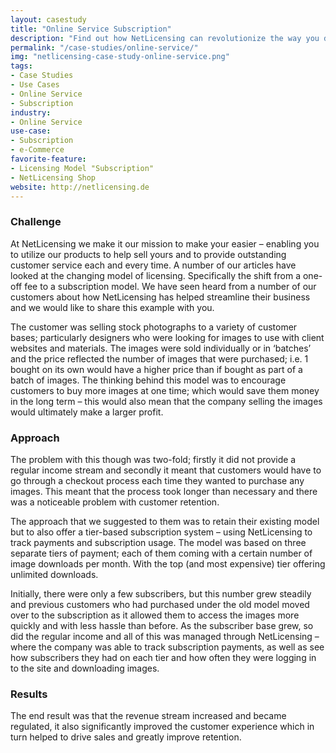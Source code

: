 ```yaml
---
layout: casestudy
title: "Online Service Subscription"
description: "Find out how NetLicensing can revolutionize the way you do business."
permalink: "/case-studies/online-service/"
img: "netlicensing-case-study-online-service.png"
tags:
- Case Studies
- Use Cases
- Online Service
- Subscription
industry:
- Online Service
use-case:
- Subscription
- e-Commerce
favorite-feature:
- Licensing Model "Subscription"
- NetLicensing Shop
website: http://netlicensing.de
---
```


### Challenge

At NetLicensing we make it our mission to make your easier – enabling you to utilize our products to help sell yours and to provide outstanding customer service each and every time. A number of our articles have looked at the changing model of licensing. Specifically the shift from a one-off fee to a subscription model. We have seen heard from a number of our customers about how NetLicensing has helped streamline their business and we would like to share this example with you.

The customer was selling stock photographs to a variety of customer bases; particularly designers who were looking for images to use with client websites and materials. The images were sold individually or in ‘batches’ and the price reflected the number of images that were purchased; i.e. 1 bought on its own would have a higher price than if bought as part of a batch of images. The thinking behind this model was to encourage customers to buy more images at one time; which would save them money in the long term – this would also mean that the company selling the images would ultimately make a larger profit.

### Approach

The problem with this though was two-fold; firstly it did not provide a regular income stream and secondly it meant that customers would have to go through a checkout process each time they wanted to purchase any images. This meant that the process took longer than necessary and there was a noticeable problem with customer retention.

The approach that we suggested to them was to retain their existing model but to also offer a tier-based subscription system – using NetLicensing to track payments and subscription usage. The model was based on three separate tiers of payment; each of them coming with a certain number of image downloads per month. With the top (and most expensive) tier offering unlimited downloads.

Initially, there were only a few subscribers, but this number grew steadily and previous customers who had purchased under the old model moved over to the subscription as it allowed them to access the images more quickly and with less hassle than before. As the subscriber base grew, so did the regular income and all of this was managed through NetLicensing – where the company was able to track subscription payments, as well as see how subscribers they had on each tier and how often they were logging in to the site and downloading images.

### Results

The end result was that the revenue stream increased and became regulated, it also significantly improved the customer experience which in turn helped to drive sales and greatly improve retention.
